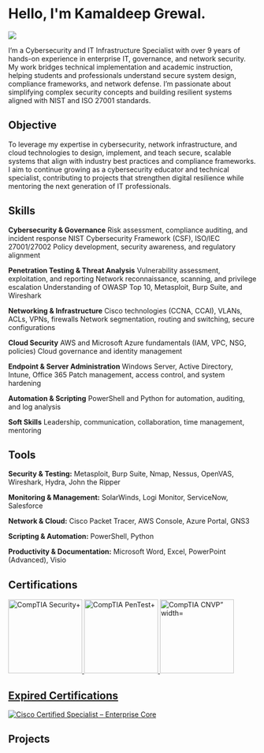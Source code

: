 # Hello, I'm Kamaldeep Grewal.
<a href="https://www.linkedin.com/in/kdgrewal/"><img src="https://img.shields.io/badge/-LinkedIn-0072b1?&style=for-the-badge&logo=linkedin&logoColor=white" /></a>

I’m a Cybersecurity and IT Infrastructure Specialist with over 9 years of hands-on experience in enterprise IT, governance, and network security. My work bridges technical implementation and academic instruction, helping students and professionals understand secure system design, compliance frameworks, and network defense.
I’m passionate about simplifying complex security concepts and building resilient systems aligned with NIST and ISO 27001 standards.

## Objective

To leverage my expertise in cybersecurity, network infrastructure, and cloud technologies to design, implement, and teach secure, scalable systems that align with industry best practices and compliance frameworks. I aim to continue growing as a cybersecurity educator and technical specialist, contributing to projects that strengthen digital resilience while mentoring the next generation of IT professionals.

## Skills

**Cybersecurity & Governance**
Risk assessment, compliance auditing, and incident response
NIST Cybersecurity Framework (CSF), ISO/IEC 27001/27002
Policy development, security awareness, and regulatory alignment

**Penetration Testing & Threat Analysis**
Vulnerability assessment, exploitation, and reporting
Network reconnaissance, scanning, and privilege escalation
Understanding of OWASP Top 10, Metasploit, Burp Suite, and Wireshark

**Networking & Infrastructure**
Cisco technologies (CCNA, CCAI), VLANs, ACLs, VPNs, firewalls
Network segmentation, routing and switching, secure configurations

**Cloud Security**
AWS and Microsoft Azure fundamentals (IAM, VPC, NSG, policies)
Cloud governance and identity management

**Endpoint & Server Administration**
Windows Server, Active Directory, Intune, Office 365
Patch management, access control, and system hardening

**Automation & Scripting**
PowerShell and Python for automation, auditing, and log analysis

**Soft Skills**
Leadership, communication, collaboration, time management, mentoring

## Tools


**Security & Testing:** Metasploit, Burp Suite, Nmap, Nessus, OpenVAS, Wireshark, Hydra, John the Ripper

**Monitoring & Management:** SolarWinds, Logi Monitor, ServiceNow, Salesforce

**Network & Cloud:** Cisco Packet Tracer, AWS Console, Azure Portal, GNS3

**Scripting & Automation:** PowerShell, Python

**Productivity & Documentation:** Microsoft Word, Excel, PowerPoint (Advanced), Visio



## Certifications
<a href="https://www.credly.com/earner/earned/badge/81cdc08b-a16a-49a1-a340-1c6d375a28aa">
  <img src="https://images.credly.com/size/340x340/images/80d8a06a-c384-42bf-ad36-db81bce5adce/blob" alt="CompTIA Security+" width="150" height="150">
  <a href="https://www.credly.com/earner/earned/badge/5845596e-1aaa-49c0-911d-06bdcdbb50bf">
  <img src="https://images.credly.com/size/340x340/images/c7ac176b-15a3-4726-827a-e8cee8fe44dc/blob" alt="CompTIA PenTest+" width="150" height="150">
  <a href="https://www.credly.com/earner/earned/badge/e0b2783f-73df-401d-a7cc-3df9fab4300f">
  <img src="https://images.credly.com/size/340x340/images/3eaf80a9-a69a-480a-a98b-e9a91796d6cb/CompTIA_CNVP.png" alt="CompTIA CNVP” width="150" height="150">
  


## Expired Certifications


[![Cisco Certified Specialist – Enterprise Core](https://img.shields.io/badge/Cisco-Specialist%20Enterprise%20Core-0b5fa5?logo=cisco&logoColor=white)](https://www.credly.com/badges/bfb2dac2-e758-4252-84ac-05c4c19b3e9f/public_url)

## Projects
